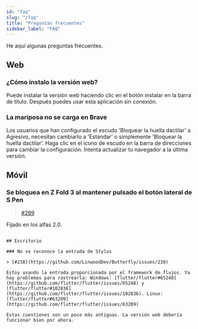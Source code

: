 ```yaml
---
id: "faq"
slug: "/faq"
title: "Preguntas frecuentes"
sidebar_label: "FAQ"
---
```


He aquí algunas preguntas frecuentes.

## Web

### ¿Cómo instalo la versión web?

Puede instalar la versión web haciendo clic en el botón instalar en la barra de título. Después puedes usar esta aplicación sin conexión.

### La mariposa no se carga en Brave

Los usuarios que han configurado el escudo 'Bloquear la huella dactilar' a Agresivo, necesitan cambiarlo a 'Estándar' o simplemente 'Bloquear la huella dactilar'. Haga clic en el icono de escudo en la barra de direcciones para cambiar la configuración. Intenta actualizar tu navegador a la última versión.

## Móvil

### Se bloquea en Z Fold 3 al mantener pulsado el botón lateral de S Pen

> [#289](https://github.com/LinwoodDev/Butterfly/issues/289)

Fijado en los alfas 2.0.

~~~Este es un problema conocido con flutter y el Samsung Z Fold 3.~~ ~~Por favor, ¡vota [este problema](https://github.com/flutter/flutter/issues/111068) para arreglarlo!~~

## Escritorio

### No se reconoce la entrada de Stylus

> [#238](https://github.com/LinwoodDev/Butterfly/issues/238)

Estoy usando la entrada proporcionada por el framework de flujos. Ya hay problemas para rastrearla: Windows: [flutter/flutter#65248](https://github.com/flutter/flutter/issues/65248) y [flutter/flutter#102836](https://github.com/flutter/flutter/issues/102836). Linux: [flutter/flutter#63209](https://github.com/flutter/flutter/issues/63209)

Estas cuestiones son un poco más antiguas. La versión web debería funcionar bien por ahora.
